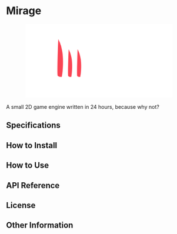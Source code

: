 # Mirage

<p align="center">
  <a href="https://github.com/natecurtiss/mirage">
    <img src="Mirage.Resources/logo_wide_transparent.png" width="400" alt="Mirage Logo">
  </a>
</p>

A small 2D game engine written in 24 hours, because why not?

## Specifications

## How to Install

## How to Use

## API Reference

## License

## Other Information
